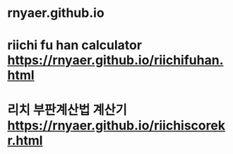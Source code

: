 # rnyaer.github.io
# riichi fu han calculator https://rnyaer.github.io/riichifuhan.html
# 리치 부판계산법 계산기 https://rnyaer.github.io/riichiscorekr.html
